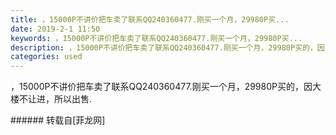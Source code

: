 ```yaml
---
title: ，15000P不讲价把车卖了联系QQ240360477.刚买一个月，29980P买...
date: 2019-2-1 11:50
keywords: ，15000P不讲价把车卖了联系QQ240360477.刚买一个月，29980P买...
description: ，15000P不讲价把车卖了联系QQ240360477.刚买一个月，29980P买的，因大楼不让进，所以出售.
categories: used
---
```

<td class="t_f" id="postmessage_2874768">

，15000P不讲价把车卖了联系QQ240360477.刚买一个月，29980P买的，因大楼不让进，所以出售.<br/>
</td>
###### 转载自[菲龙网]